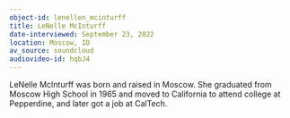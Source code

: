 ```yaml
---
object-id: lenellen_mcinturff
title: LeNelle McInturff
date-interviewed: September 23, 2022
location: Moscow, ID
av_source: soundcloud
audiovideo-id: hqbJ4
---
```

LeNelle McInturff was born and raised in Moscow. She graduated from Moscow High School in 1965 and moved to California to attend college at Pepperdine, and later 
got a job at CalTech. 
